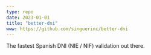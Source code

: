 ```yaml
---
type: repo
date: 2023-01-01
title: "better-dni"
www: https://github.com/singuerinc/better-dni
---
```


The fastest Spanish DNI (NIE / NIF) validation out there.
